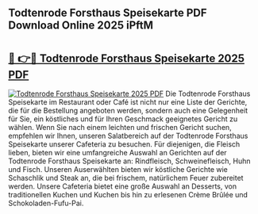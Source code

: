 ## Todtenrode Forsthaus Speisekarte PDF Download Online 2025 iPftM

# <h2><a href="http://gcbqpl.nevu.top/?p=Todtenrode+Forsthaus+Speisekarte">🔗 👉🔴 Todtenrode Forsthaus Speisekarte 2025 PDF</a></h2>

[![Todtenrode Forsthaus Speisekarte 2025 PDF](https://i.imgur.com/dBaPXMq.png)](http://gcbqpl.nevu.top/?p=Todtenrode+Forsthaus+Speisekarte)
Die Todtenrode Forsthaus Speisekarte im Restaurant oder Café ist nicht nur eine Liste der Gerichte, die für die Bestellung angeboten werden, sondern auch eine Gelegenheit für Sie, ein köstliches und für Ihren Geschmack geeignetes Gericht zu wählen. Wenn Sie nach einem leichten und frischen Gericht suchen, empfehlen wir Ihnen, unseren Salatbereich auf der Todtenrode Forsthaus Speisekarte unserer Cafeteria zu besuchen. Für diejenigen, die Fleisch lieben, bieten wir eine umfangreiche Auswahl an Gerichten auf der Todtenrode Forsthaus Speisekarte an: Rindfleisch, Schweinefleisch, Huhn und Fisch. Unseren Auserwählten bieten wir köstliche Gerichte wie Schaschlik und Steak an, die bei frischem, natürlichem Feuer zubereitet werden. Unsere Cafeteria bietet eine große Auswahl an Desserts, von traditionellen Kuchen und Kuchen bis hin zu erlesenen Crème Brûlée und Schokoladen-Fufu-Pai.
